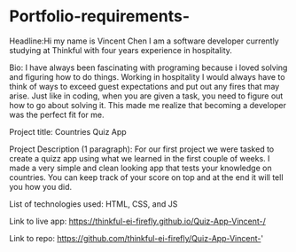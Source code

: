 # Portfolio-requirements-

Headline:Hi my name is Vincent Chen I am a software developer currently studying at Thinkful with four years experience in hospitality. 

Bio:
I have always been fascinating with programing because i loved solving and figuring how to do things. Working in hospitality I would always have to think of ways to exceed guest expectations and put out any fires that may arise. Just like in coding, when you are given a task, you need to figure out how to go about solving it. This made me realize that becoming a developer was the perfect fit for me.

Project title: Countries Quiz App

Project Description (1 paragraph): For our first project we were tasked to create a quizz app using what we learned in the first couple of weeks. I made a very simple and clean looking app that tests your knowledge on countries. You can keep track of your score on top and at the end it will tell you how you did. 

List of technologies used: HTML, CSS, and JS

Link to live app: https://thinkful-ei-firefly.github.io/Quiz-App-Vincent-/

Link to repo: https://github.com/thinkful-ei-firefly/Quiz-App-Vincent-'
